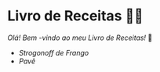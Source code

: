 # Livro de Receitas :man_cook: 



*Olá! Bem -vindo ao meu Livro de Receitas!*  :wave:

- *Strogonoff de Frango*
- _Pavê_
